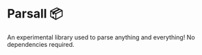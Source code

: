 # Parsall 📦
An experimental library used to parse anything and everything! No dependencies required.
